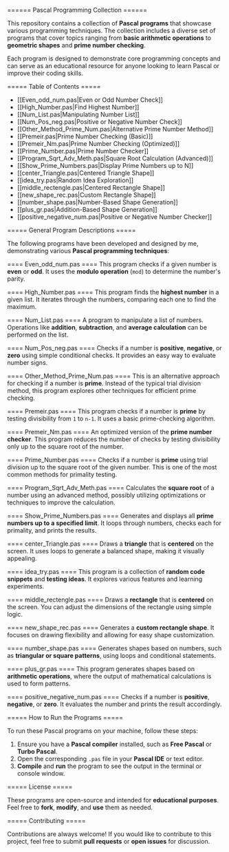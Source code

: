 ====== Pascal Programming Collection ======

This repository contains a collection of **Pascal programs** that showcase various programming techniques. The collection includes a diverse set of programs that cover topics ranging from **basic arithmetic operations** to **geometric shapes** and **prime number checking**. 

Each program is designed to demonstrate core programming concepts and can serve as an educational resource for anyone looking to learn Pascal or improve their coding skills.

===== Table of Contents =====
  - [[Even_odd_num.pas|Even or Odd Number Check]]
  - [[High_Number.pas|Find Highest Number]]
  - [[Num_List.pas|Manipulating Number List]]
  - [[Num_Pos_neg.pas|Positive or Negative Number Check]]
  - [[Other_Method_Prime_Num.pas|Alternative Prime Number Method]]
  - [[Premeir.pas|Prime Number Checking (Basic)]]
  - [[Premeir_Nm.pas|Prime Number Checking (Optimized)]]
  - [[Prime_Number.pas|Prime Number Checker]]
  - [[Program_Sqrt_Adv_Meth.pas|Square Root Calculation (Advanced)]]
  - [[Show_Prime_Numbers.pas|Display Prime Numbers up to N]]
  - [[center_Triangle.pas|Centered Triangle Shape]]
  - [[idea_try.pas|Random Idea Exploration]]
  - [[middle_rectengle.pas|Centered Rectangle Shape]]
  - [[new_shape_rec.pas|Custom Rectangle Shape]]
  - [[number_shape.pas|Number-Based Shape Generation]]
  - [[plus_gr.pas|Addition-Based Shape Generation]]
  - [[positive_negative_num.pas|Positive or Negative Number Checker]]

===== General Program Descriptions =====

The following programs have been developed and designed by me, demonstrating various **Pascal programming techniques**:

==== Even_odd_num.pas ====
This program checks if a given number is **even** or **odd**. It uses the **modulo operation** (`mod`) to determine the number's parity.

==== High_Number.pas ====
This program finds the **highest number** in a given list. It iterates through the numbers, comparing each one to find the maximum.

==== Num_List.pas ====
A program to manipulate a list of numbers. Operations like **addition**, **subtraction**, and **average calculation** can be performed on the list.

==== Num_Pos_neg.pas ====
Checks if a number is **positive**, **negative**, or **zero** using simple conditional checks. It provides an easy way to evaluate number signs.

==== Other_Method_Prime_Num.pas ====
This is an alternative approach for checking if a number is **prime**. Instead of the typical trial division method, this program explores other techniques for efficient prime checking.

==== Premeir.pas ====
This program checks if a number is **prime** by testing divisibility from `1` to `n-1`. It uses a basic prime-checking algorithm.

==== Premeir_Nm.pas ====
An optimized version of the **prime number checker**. This program reduces the number of checks by testing divisibility only up to the square root of the number.

==== Prime_Number.pas ====
Checks if a number is **prime** using trial division up to the square root of the given number. This is one of the most common methods for primality testing.

==== Program_Sqrt_Adv_Meth.pas ====
Calculates the **square root** of a number using an advanced method, possibly utilizing optimizations or techniques to improve the calculation.

==== Show_Prime_Numbers.pas ====
Generates and displays all **prime numbers up to a specified limit**. It loops through numbers, checks each for primality, and prints the results.

==== center_Triangle.pas ====
Draws a **triangle** that is **centered** on the screen. It uses loops to generate a balanced shape, making it visually appealing.

==== idea_try.pas ====
This program is a collection of **random code snippets** and **testing ideas**. It explores various features and learning experiments.

==== middle_rectengle.pas ====
Draws a **rectangle** that is **centered** on the screen. You can adjust the dimensions of the rectangle using simple logic.

==== new_shape_rec.pas ====
Generates a **custom rectangle shape**. It focuses on drawing flexibility and allowing for easy shape customization.

==== number_shape.pas ====
Generates shapes based on numbers, such as **triangular or square patterns**, using loops and conditional statements.

==== plus_gr.pas ====
This program generates shapes based on **arithmetic operations**, where the output of mathematical calculations is used to form patterns.

==== positive_negative_num.pas ====
Checks if a number is **positive**, **negative**, or **zero**. It evaluates the number and prints the result accordingly.

===== How to Run the Programs =====

To run these Pascal programs on your machine, follow these steps:

  1. Ensure you have a **Pascal compiler** installed, such as **Free Pascal** or **Turbo Pascal**.
  2. Open the corresponding `.pas` file in your **Pascal IDE** or text editor.
  3. **Compile** and **run** the program to see the output in the terminal or console window.

===== License =====

These programs are open-source and intended for **educational purposes**. Feel free to **fork**, **modify**, and **use** them as needed.

===== Contributing =====

Contributions are always welcome! If you would like to contribute to this project, feel free to submit **pull requests** or **open issues** for discussion.
